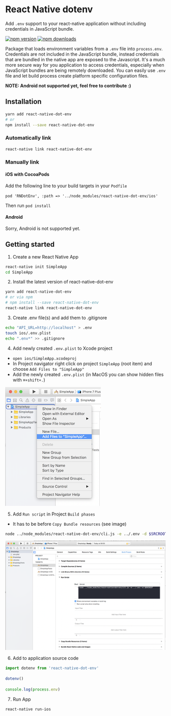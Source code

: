# React Native dotenv

Add `.env` support to your react-native application without including credentials in JavaScript bundle.

[![npm version](https://img.shields.io/npm/v/react-native-dot-env.svg?style=flat-square)](https://www.npmjs.com/package/react-native-dot-env)
[![npm downloads](https://img.shields.io/npm/dt/react-native-dot-env.svg?style=flat-square)](https://www.npmjs.com/package/react-native-dot-env)

Package that loads environment variables from a `.env` file into `process.env`. Credentials are not included in the JavaScript bundle, instead credentials that are bundled in the native app are exposed to the Javascript. It's a much more secure way for you application to access credentials, especially when JavaScript bundles are being remotely downloaded. You can easily use `.env` file and let build process create platform specific configuration files.

**NOTE: Android not supported yet, feel free to contribute :)**

## Installation

```sh
yarn add react-native-dot-env
# or
npm install --save react-native-dot-env
```

### Automatically link

```sh
react-native link react-native-dot-env
```

### Manually link

#### iOS with CocoaPods

Add the following line to your build targets in your `Podfile`

`pod 'RNDotEnv', :path => '../node_modules/react-native-dot-env/ios'`

Then run `pod install`

#### Android

Sorry, Android is not supported yet.

## Getting started

1. Create a new React Native App

  ```sh
  react-native init SimpleApp
  cd SimpleApp
  ```

2. Install the latest version of react-native-dot-env

  ```sh
  yarn add react-native-dot-env
  # or via npm
  # npm install --save react-native-dot-env
  react-native link react-native-dot-env
  ```

3. Create .env file(s) and add them to .gitignore

  ```sh
  echo "API_URL=http://localhost" > .env
  touch ios/.env.plist
  echo ".env*" >> .gitignore
  ```

4. Add newly created `.env.plist` to Xcode project

  - `open ios/SimpleApp.xcodeproj`
  - In Project navigator right click on project `SimpleApp` (root item) and choose `Add Files to "SimpleApp"`
  - Add the newly created `.env.plist` (in MacOS you can show hidden files with `⌘+shift+.`)

  ![Add file](docs/add_file.png)

5. Add `Run script` in Project `Build phases`

  - It has to be before `Copy Bundle resources` (see image)

  ```sh
  node ../node_modules/react-native-dot-env/cli.js -e ../.env -d $SRCROOT
  ```

  ![Build phases](docs/build_phases.png)

6. Add to application source code

  ```js
  import dotenv from 'react-native-dot-env'

  dotenv()

  console.log(process.env)
  ```

7. Run App

  ```sh
  react-native run-ios
  ```
